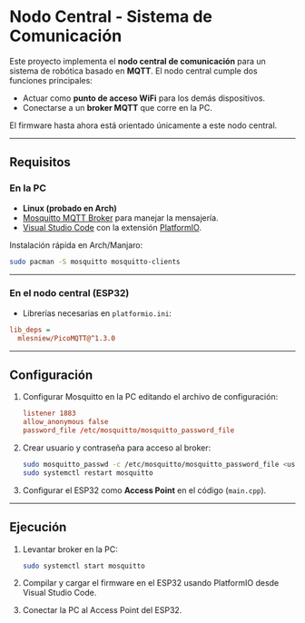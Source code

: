 # Nodo Central - Sistema de Comunicación

Este proyecto implementa el **nodo central de comunicación** para un sistema de robótica basado en **MQTT**.
El nodo central cumple dos funciones principales:

* Actuar como **punto de acceso WiFi** para los demás dispositivos.
* Conectarse a un **broker MQTT** que corre en la PC.

El firmware hasta ahora está orientado únicamente a este nodo central.

---

## Requisitos

### En la PC

* **Linux (probado en Arch)**
* [Mosquitto MQTT Broker](https://mosquitto.org/) para manejar la mensajería.
* [Visual Studio Code](https://code.visualstudio.com/) con la extensión [PlatformIO](https://platformio.org/).

Instalación rápida en Arch/Manjaro:

```bash
sudo pacman -S mosquitto mosquitto-clients
```

---

### En el nodo central (ESP32)

* Librerías necesarias en `platformio.ini`:

```ini
lib_deps =
  mlesniew/PicoMQTT@^1.3.0
```

---

## Configuración

1. Configurar Mosquitto en la PC editando el archivo de configuración:

   ```conf
   listener 1883
   allow_anonymous false
   password_file /etc/mosquitto/mosquitto_password_file
   ```

2. Crear usuario y contraseña para acceso al broker:

   ```bash
   sudo mosquitto_passwd -c /etc/mosquitto/mosquitto_password_file <usuario>
   sudo systemctl restart mosquitto
   ```

3. Configurar el ESP32 como **Access Point** en el código (`main.cpp`).

---

## Ejecución

1. Levantar broker en la PC:

   ```bash
   sudo systemctl start mosquitto
   ```
2. Compilar y cargar el firmware en el ESP32 usando PlatformIO desde Visual Studio Code.
3. Conectar la PC al Access Point del ESP32.